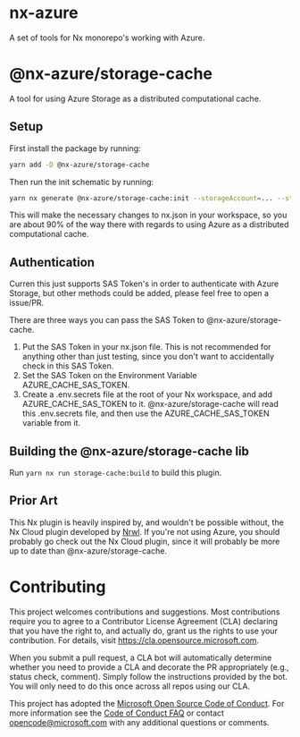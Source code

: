 # nx-azure

A set of tools for Nx monorepo's working with Azure.


# @nx-azure/storage-cache

A tool for using Azure Storage as a distributed computational cache.

## Setup

First install the package by running:

```bash
yarn add -D @nx-azure/storage-cache
```

Then run the init schematic by running:

```bash
yarn nx generate @nx-azure/storage-cache:init --storageAccount=... --storageContainer=...
```

This will make the necessary changes to nx.json in your workspace, so you are about 90% of the way there with regards to using Azure as a distributed computational cache.

## Authentication

Curren this just supports SAS Token's in order to authenticate with Azure Storage, but other methods could be added, please feel free to open a issue/PR.

There are three ways you can pass the SAS Token to @nx-azure/storage-cache.

1. Put the SAS Token in your nx.json file. This is not recommended for anything other than just testing, since you don't want to accidentally check in this SAS Token.
2. Set the SAS Token on the Environment Variable AZURE_CACHE_SAS_TOKEN.
3. Create a .env.secrets file at the root of your Nx workspace, and add AZURE_CACHE_SAS_TOKEN to it. @nx-azure/storage-cache will read this .env.secrets file, and then use the AZURE_CACHE_SAS_TOKEN variable from it.

## Building the @nx-azure/storage-cache lib

Run `yarn nx run storage-cache:build` to build this plugin.

## Prior Art

This Nx plugin is heavily inspired by, and wouldn't be possible without, the Nx Cloud plugin developed by [Nrwl](https://github.com/nrwl/nx). If you're not using Azure, you should probably go check out the Nx Cloud plugin, since it will probably be more up to date than @nx-azure/storage-cache.

# Contributing

This project welcomes contributions and suggestions.  Most contributions require you to agree to a
Contributor License Agreement (CLA) declaring that you have the right to, and actually do, grant us
the rights to use your contribution. For details, visit https://cla.opensource.microsoft.com.

When you submit a pull request, a CLA bot will automatically determine whether you need to provide
a CLA and decorate the PR appropriately (e.g., status check, comment). Simply follow the instructions
provided by the bot. You will only need to do this once across all repos using our CLA.

This project has adopted the [Microsoft Open Source Code of Conduct](https://opensource.microsoft.com/codeofconduct/).
For more information see the [Code of Conduct FAQ](https://opensource.microsoft.com/codeofconduct/faq/) or
contact [opencode@microsoft.com](mailto:opencode@microsoft.com) with any additional questions or comments.
